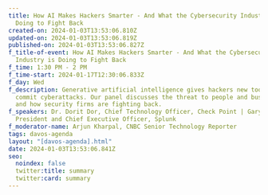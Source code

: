 ```yaml
---
title: How AI Makes Hackers Smarter - And What the Cybersecurity Industry is
  Doing to Fight Back
created-on: 2024-01-03T13:53:06.810Z
updated-on: 2024-01-03T13:53:06.819Z
published-on: 2024-01-03T13:53:06.827Z
f_title-of-event: How AI Makes Hackers Smarter - And What the Cybersecurity
  Industry is Doing to Fight Back
f_time: 1:30 PM - 2 PM
f_time-start: 2024-01-17T12:30:06.833Z
f_day: Wed
f_description: Generative artificial intelligence gives hackers new tools to
  commit cyberattacks. Our panel discusses the threat to people and businesses
  and how security firms are fighting back.
f_speakers: Dr. Dorit Dor, Chief Technology Officer, Check Point | Gary Steele,
  President and Chief Executive Officer, Splunk
f_moderator-name: Arjun Kharpal, CNBC Senior Technology Reporter
tags: davos-agenda
layout: "[davos-agenda].html"
date: 2024-01-03T13:53:06.841Z
seo:
  noindex: false
  twitter:title: summary
  twitter:card: summary
---
```

